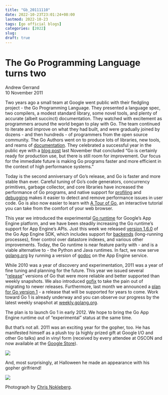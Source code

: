 ```yaml
---
title: "Gb_20111110"
date: 2022-10-23T23:01:24+08:00
lastmod: 2022-10-23
tags: [go official blogs]
categories: [2022]
slug: 
draft: true
---
```


# The Go Programming Language turns two

Andrew Gerrand  
10 November 2011

Two years ago a small team at Google went public with their fledgling project - the Go Programming Language. They presented a language spec, two compilers, a modest standard library, some novel tools, and plenty of accurate (albeit succinct) documentation. They watched with excitement as programmers around the world began to play with Go. The team continued to iterate and improve on what they had built, and were gradually joined by dozens - and then hundreds - of programmers from the open source community. The Go Authors went on to produce lots of libraries, new tools, and reams of [documentation](https://go.dev/doc/docs.html). They celebrated a successful year in the public eye with a [blog post](https://blog.golang.org/2010/11/go-one-year-ago-today.html) last November that concluded “Go is certainly ready for production use, but there is still room for improvement. Our focus for the immediate future is making Go programs faster and more efficient in the context of high performance systems.”

Today is the second anniversary of Go’s release, and Go is faster and more stable than ever. Careful tuning of Go’s code generators, concurrency primitives, garbage collector, and core libraries have increased the performance of Go programs, and native support for [profiling](https://blog.golang.org/2011/06/profiling-go-programs.html) and [debugging](http://blog.golang.org/2011/10/debugging-go-programs-with-gnu-debugger.html) makes it easier to detect and remove performance issues in user code. Go is also now easier to learn with [A Tour of Go](https://go.dev/tour/), an interactive tutorial you can take from the comfort of your web browser.

This year we introduced the experimental [Go runtime](http://code.google.com/appengine/docs/go/) for Google’s App Engine platform, and we have been steadily increasing the Go runtime’s support for App Engine’s APIs. Just this week we released [version 1.6.0](http://code.google.com/appengine/downloads.html) of the Go App Engine SDK, which includes support for [backends](http://code.google.com/appengine/docs/go/backends/overview.html) (long-running processes), finer control over datastore indexes, and various other improvements. Today, the Go runtime is near feature parity with - and is a viable alternative to - the Python and Java runtimes. In fact, we now serve [golang.org](https://go.dev/) by running a version of [godoc](https://go.dev/cmd/godoc/) on the App Engine service.

While 2010 was a year of discovery and experimentation, 2011 was a year of fine tuning and planning for the future. This year we issued several “[release](https://go.dev/doc/devel/release.html)” versions of Go that were more reliable and better supported than weekly snapshots. We also introduced [gofix](https://go.dev/cmd/gofix/) to take the pain out of migrating to newer releases. Furthermore, last month we announced a [plan for Go version 1](https://blog.golang.org/2011/10/preview-of-go-version-1.html) - a release that will be supported for years to come. Work toward Go 1 is already underway and you can observe our progress by the latest weekly snapshot at [weekly.golang.org](http://weekly.golang.org/pkg/).

The plan is to launch Go 1 in early 2012. We hope to bring the Go App Engine runtime out of “experimental” status at the same time.

But that’s not all. 2011 was an exciting year for the gopher, too. He has manifested himself as a plush toy (a highly prized gift at Google I/O and other Go talks) and in vinyl form (received by every attendee at OSCON and now available at the [Google Store](http://www.googlestore.com/Fun/Go+Gopher+Figurine.axd)).

![](2years/2years-gophers.jpg)

And, most surprisingly, at Halloween he made an appearance with his gopher girlfriend!

![](2years/2years-costume.jpg)

Photograph by [Chris Nokleberg](https://plus.google.com/106640494112897458359/posts).
